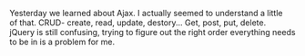 Yesterday we learned about Ajax. I actually seemed to understand a little  
of that. CRUD- create, read, update, destory... Get, post, put, delete.  
jQuery is still confusing, trying to figure out the right order everything needs  
to be in is a problem for me. 